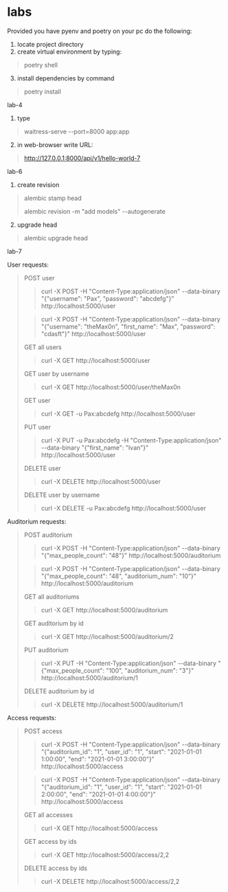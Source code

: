 # labs

Provided you have pyenv and poetry on your pc do the following:

1. locate project directory
2. create virtual environment by typing:

> poetry shell

3. install dependencies by command

> poetry install

lab-4

1. type

> waitress-serve --port=8000 app:app

2. in web-browser write URL:

> http://127.0.0.1:8000/api/v1/hello-world-7

lab-6

1. create revision

> alembic stamp head
> 
> alembic revision -m "add models" --autogenerate

2. upgrade head

> alembic upgrade head

lab-7

User requests:
> POST user
>
>> curl -X POST -H "Content-Type:application/json" --data-binary "{\"username\": \"Pax\", \"password\": \"abcdefg\"}" http://localhost:5000/user
>
>> curl -X POST -H "Content-Type:application/json" --data-binary "{\"username\": \"theMax0n\", \"first_name\": \"Max\", \"password\": \"cdasft\"}" http://localhost:5000/user
>
> GET all users
>
>> curl -X GET http://localhost:5000/user
>
> GET user by username
>
>> curl -X GET http://localhost:5000/user/theMax0n
>
> GET user
>
>> curl -X GET -u Pax:abcdefg http://localhost:5000/user
>
> PUT user
>
>> curl -X PUT -u Pax:abcdefg -H "Content-Type:application/json" --data-binary "{\"first_name\": \"Ivan\"}" http://localhost:5000/user
>
> DELETE user
>
>> curl -X DELETE http://localhost:5000/user
> 
> DELETE user by username
> 
>> curl -X DELETE -u Pax:abcdefg http://localhost:5000/user

Auditorium requests:
> POST auditorium
>
>> curl -X POST -H "Content-Type:application/json" --data-binary "{\"max_people_count\": \"48\"}" http://localhost:5000/auditorium
>
>> curl -X POST -H "Content-Type:application/json" --data-binary "{\"max_people_count\": \"48\", \"auditorium_num\": \"10\"}" http://localhost:5000/auditorium
>
> GET all auditoriums
> 
>> curl -X GET http://localhost:5000/auditorium
>
> GET auditorium by id
> 
>> curl -X GET http://localhost:5000/auditorium/2
>
> PUT auditorium
>
>> curl -X PUT -H "Content-Type:application/json" --data-binary "{\"max_people_count\": \"100\", \"auditorium_num\": \"3\"}" http://localhost:5000/auditorium/1
>
> DELETE auditorium by id
>
>> curl -X DELETE http://localhost:5000/auditorium/1

Access requests:
> POST access
> 
>> curl -X POST -H "Content-Type:application/json" --data-binary "{\"auditorium_id\": \"1\", \"user_id\": \"1\", \"start\": \"2021-01-01 1:00:00\", \"end\": \"2021-01-01 3:00:00\"}" http://localhost:5000/access
> 
>> curl -X POST -H "Content-Type:application/json" --data-binary "{\"auditorium_id\": \"1\", \"user_id\": \"1\", \"start\": \"2021-01-01 2:00:00\", \"end\": \"2021-01-01 4:00:00\"}" http://localhost:5000/access
> 
> GET all accesses
> 
>> curl -X GET http://localhost:5000/access
>
> GET access by ids
> 
>> curl -X GET http://localhost:5000/access/2,2
> 
> DELETE access by ids
> 
>> curl -X DELETE http://localhost:5000/access/2,2